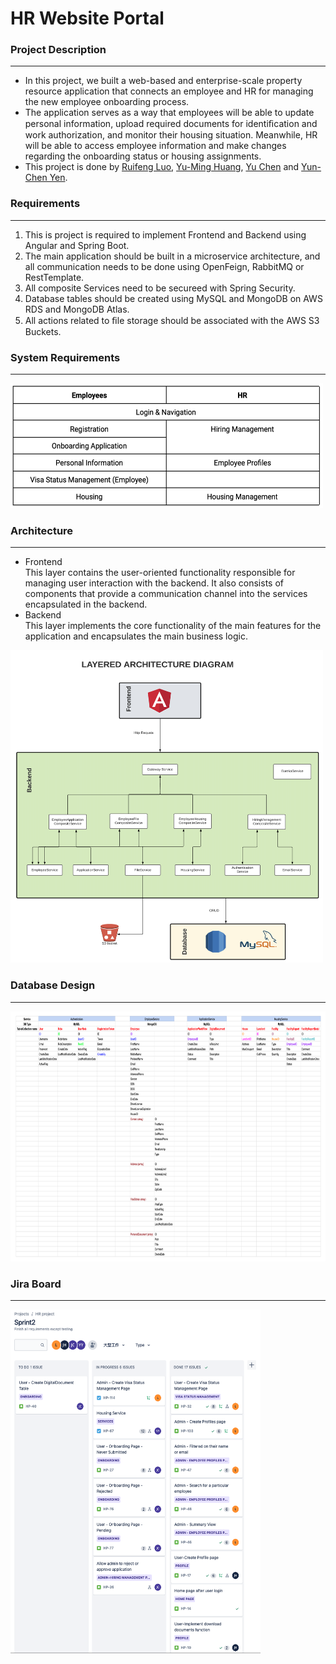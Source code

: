 # HR Website Portal

### **Project Description**
---
- In this project, we built a web-based and enterprise-scale property resource application that connects an employee and HR for managing the new employee onboarding process.
- The application serves as a way that employees will be able to update personal information, upload required documents for identiﬁcation and work authorization, and monitor their housing situation. Meanwhile, HR will be able to access employee information and make changes regarding the onboarding status or housing assignments.
- This project is done by [Ruifeng Luo](https://www.linkedin.com/in/ruifeng-luo/), [Yu-Ming Huang](https://www.linkedin.com/in/yu-ming-huang-3a9bb5183/), [Yu Chen](https://www.linkedin.com/in/yu-jennifer-chen/) and [Yun-Chen Yen](https://www.linkedin.com/in/yunchenyen/).

### **Requirements**
---
1. This is project is required to implement Frontend and Backend using Angular and Spring Boot.
2. The main application should be built in a microservice architecture, and all communication needs to be done using OpenFeign, RabbitMQ or RestTemplate.
3. All composite Services need to be secureed with Spring Security.
4. Database tables should be created using MySQL and MongoDB on AWS RDS and MongoDB Atlas.
5. All actions related to ﬁle storage should be associated with the AWS S3 Buckets.

### **System Requirements**
---
<img src="./images/features.png" alt= "" width="500" height="200">

### **Architecture**
---
- Frontend   
This layer contains the user-oriented functionality responsible for managing user interaction with the backend. It also consists of components that provide a communication channel into the services encapsulated in the backend.
- Backend  
This layer implements the core functionality of the main features for the application and encapsulates the main business logic.  
<img src="./images/architecture.png" alt= "" width="500" height="500">

### **Database Design**
---
<img src="./images/db_design.png" alt= "" width="1000" height="400">

### **Jira Board**
---
<img src="./images/jira.png" alt= "" width="400" height="550">


